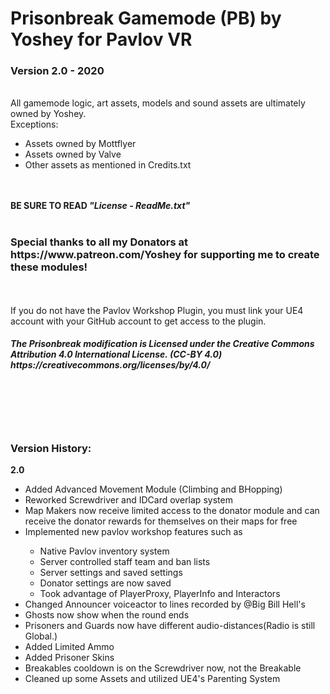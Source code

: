 <h1>Prisonbreak Gamemode (PB) by Yoshey for Pavlov VR</h1>
<h3>Version 2.0 - 2020</h3>
<br>
All gamemode logic, art assets, models and sound assets are ultimately owned by Yoshey.<br>
Exceptions:
<ul>
  <li>Assets owned by Mottflyer</li>
  <li>Assets owned by Valve</li>
  <li>Other assets as mentioned in Credits.txt</li>
</ul>
<br>
<br>
<b>BE SURE TO READ <i>"License - ReadMe.txt"</i></b>
<br>
<br>
<h3>Special thanks to all my Donators at https://www.patreon.com/Yoshey for supporting me to create these modules!</h3>
<br>
<br>
If you do not have the Pavlov Workshop Plugin, you must link your UE4 account with your
GitHub account to get access to the plugin.
<br>
<h5>The Prisonbreak modification is Licensed under the Creative Commons Attribution 4.0 International License. (CC-BY 4.0)
https://creativecommons.org/licenses/by/4.0/</h5>
<br>
<br>
<br>
<br>
<h3>Version History:</h3>
<b>2.0</b>
<ul>
  <li>Added Advanced Movement Module (Climbing and BHopping)</li>
  <li>Reworked Screwdriver and IDCard overlap system</li>
  <li>Map Makers now receive limited access to the donator module and can receive the donator rewards for themselves on their maps for free</li>
  <li>Implemented new pavlov workshop features such as</li>
  <ul>
    <li>Native Pavlov inventory system</li>
    <li>Server controlled staff team and ban lists</li>
    <li>Server settings and saved settings</li>
    <li>Donator settings are now saved</li>
    <li>Took advantage of PlayerProxy, PlayerInfo and Interactors</li>
  </ul>
  <li>Changed Announcer voiceactor to lines recorded by @Big Bill Hell's</li>
  <li>Ghosts now show when the round ends</li>
  <li>Prisoners and Guards now have different audio-distances(Radio is still Global.)</li>
  <li>Added Limited Ammo</li>
  <li>Added Prisoner Skins</li>
  <li>Breakables cooldown is on the Screwdriver now, not the Breakable</li>
  <li>Cleaned up some Assets and utilized UE4's Parenting System</li>
</ul>

